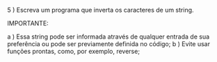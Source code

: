 5 ) Escreva um programa que inverta os caracteres de um string.

IMPORTANTE:

a ) Essa string pode ser informada através de qualquer entrada de sua preferência ou pode ser previamente definida no código;
b ) Evite usar funções prontas, como, por exemplo, reverse;